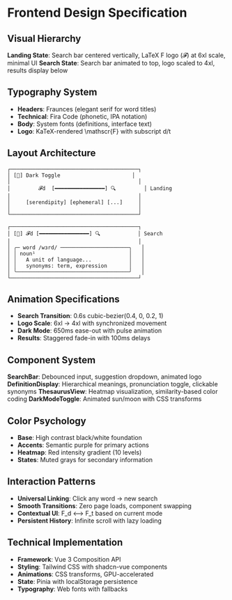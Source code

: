 # Frontend Design Specification

## Visual Hierarchy

**Landing State**: Search bar centered vertically, LaTeX F logo (𝓕) at 6xl scale, minimal UI
**Search State**: Search bar animated to top, logo scaled to 4xl, results display below

## Typography System

- **Headers**: Fraunces (elegant serif for word titles)
- **Technical**: Fira Code (phonetic, IPA notation)
- **Body**: System fonts (definitions, interface text)
- **Logo**: KaTeX-rendered \mathscr{F} with subscript d/t

## Layout Architecture

```
┌─────────────────────────────────────────┐
│ [🌙] Dark Toggle                       │
│                                         │
│         𝓕d  [━━━━━━━━━━━━━━━━] 🔍         │ Landing
│                                         │
│     [serendipity] [ephemeral] [...]     │
│                                         │
└─────────────────────────────────────────┘

┌─────────────────────────────────────────┐
│ [🌙] 𝓕d [━━━━━━━━━━━━━━━━] 🔍            │ Search
│                                         │
│ ╭─ word /wɜrd/ ──────────────────────╮   │
│ │ noun¹                              │   │
│ │   A unit of language...            │   │
│ │   synonyms: term, expression       │   │
│ ╰────────────────────────────────────╯   │
└─────────────────────────────────────────┘
```

## Animation Specifications

- **Search Transition**: 0.6s cubic-bezier(0.4, 0, 0.2, 1)
- **Logo Scale**: 6xl → 4xl with synchronized movement
- **Dark Mode**: 650ms ease-out with pulse animation
- **Results**: Staggered fade-in with 100ms delays

## Component System

**SearchBar**: Debounced input, suggestion dropdown, animated logo
**DefinitionDisplay**: Hierarchical meanings, pronunciation toggle, clickable synonyms
**ThesaurusView**: Heatmap visualization, similarity-based color coding
**DarkModeToggle**: Animated sun/moon with CSS transforms

## Color Psychology

- **Base**: High contrast black/white foundation
- **Accents**: Semantic purple for primary actions
- **Heatmap**: Red intensity gradient (10 levels)
- **States**: Muted grays for secondary information

## Interaction Patterns

- **Universal Linking**: Click any word → new search
- **Smooth Transitions**: Zero page loads, component swapping
- **Contextual UI**: F_d ⟷ F_t based on current mode
- **Persistent History**: Infinite scroll with lazy loading

## Technical Implementation

- **Framework**: Vue 3 Composition API
- **Styling**: Tailwind CSS with shadcn-vue components
- **Animations**: CSS transforms, GPU-accelerated
- **State**: Pinia with localStorage persistence
- **Typography**: Web fonts with fallbacks